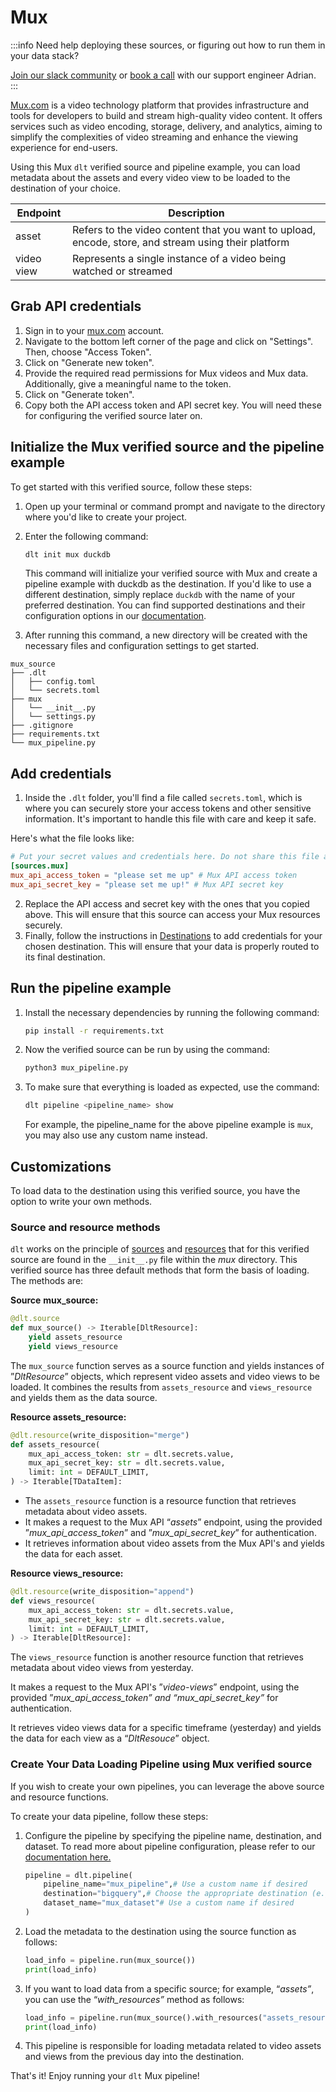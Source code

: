 # Mux

:::info
Need help deploying these sources, or figuring out how to run them in your data stack?

[Join our slack community](https://dlthub-community.slack.com/join/shared_invite/zt-1slox199h-HAE7EQoXmstkP_bTqal65g) or [book a call](https://calendar.app.google/kiLhuMsWKpZUpfho6) with our support engineer Adrian.
:::


[Mux.com](http://mux.com/) is a video technology platform that provides infrastructure and tools for developers to build and stream high-quality video content.
It offers services such as video encoding, storage, delivery, and analytics, aiming to simplify the complexities of video streaming and enhance the viewing experience for end-users.

Using this Mux `dlt` verified source and pipeline example, you can load metadata about the assets and every video view to be loaded to the destination of your choice.

| Endpoint    | Description                                                                                         |
|-------------|-----------------------------------------------------------------------------------------------------|
| asset       | Refers to the video content that you want to upload, encode, store, and stream using their platform |
| video view  | Represents a single instance of a video being watched or streamed                                   |

## Grab API credentials

1. Sign in to your [mux.com](http://mux.com/) account.
2. Navigate to the bottom left corner of the page and click on "Settings". Then, choose "Access Token".
3. Click on "Generate new token".
4. Provide the required read permissions for Mux videos and Mux data. Additionally, give a meaningful name to the token.
5. Click on "Generate token".
6. Copy both the API access token and API secret key. You will need these for configuring the verified source later on.

## Initialize the Mux verified source and the pipeline example

To get started with this verified source, follow these steps:

1. Open up your terminal or command prompt and navigate to the directory where you'd like to create your project.
2. Enter the following command:

    ```bash
    dlt init mux duckdb
    ```

    This command will initialize your verified source with Mux and create a pipeline example with duckdb as the destination.
    If you'd like to use a different destination, simply replace `duckdb` with the name of your preferred destination.
    You can find supported destinations and their configuration options in our [documentation](../destinations/duckdb).

3. After running this command, a new directory will be created with the necessary files and configuration settings to get started.

```
mux_source
├── .dlt
│   ├── config.toml
│   └── secrets.toml
├── mux
│   └── __init__.py
│   └── settings.py
├── .gitignore
├── requirements.txt
└── mux_pipeline.py
```


## **Add credentials**

1. Inside the `.dlt` folder, you'll find a file called `secrets.toml`, which is where you can securely store your access tokens and other sensitive information. It's important to handle this file with care and keep it safe.

Here's what the file looks like:

```toml
# Put your secret values and credentials here. Do not share this file and do not push it to github
[sources.mux]
mux_api_access_token = "please set me up" # Mux API access token
mux_api_secret_key = "please set me up!" # Mux API secret key
```

2. Replace the API access and secret key with the ones that you copied above.
   This will ensure that this source can access your Mux resources securely.
3. Finally, follow the instructions in [Destinations](../destinations/duckdb) to add credentials for your chosen destination.
   This will ensure that your data is properly routed to its final destination.

## Run the pipeline example

1. Install the necessary dependencies by running the following command:

    ```bash
    pip install -r requirements.txt
    ```

2. Now the verified source can be run by using the command:

    ```bash
    python3 mux_pipeline.py
    ```

3. To make sure that everything is loaded as expected, use the command:

    ```bash
    dlt pipeline <pipeline_name> show
    ```

    For example, the pipeline_name for the above pipeline example is `mux`, you may also use any custom name instead.


## Customizations

To load data to the destination using this verified source, you have the option to write your own methods.

### **Source and resource methods**

`dlt` works on the principle of [sources](https://dlthub.com/docs/general-usage/source) and [resources](https://dlthub.com/docs/general-usage/resource)
that for this verified source are found in the `__init__.py` file within the *mux* directory.
This verified source has three default methods that form the basis of loading. The methods are:

**Source** **mux_source:**

```python
@dlt.source
def mux_source() -> Iterable[DltResource]:
    yield assets_resource
    yield views_resource
```

The `mux_source` function serves as a source function and yields instances of ”*DltResource*” objects, which represent video assets and video views to be loaded.
It combines the results from `assets_resource` and `views_resource` and yields them as the data source.

**Resource assets_resource:**

```python
@dlt.resource(write_disposition="merge")
def assets_resource(
    mux_api_access_token: str = dlt.secrets.value,
    mux_api_secret_key: str = dlt.secrets.value,
    limit: int = DEFAULT_LIMIT,
) -> Iterable[TDataItem]:
```

- The `assets_resource` function is a resource function that retrieves metadata about video assets.
- It makes a request to the Mux API “*assets*” endpoint, using the provided ”*mux_api_access_token*” and ”*mux_api_secret_key*” for authentication.
- It retrieves information about video assets from the Mux API's and yields the data for each asset.

**Resource views_resource:**

```python
@dlt.resource(write_disposition="append")
def views_resource(
    mux_api_access_token: str = dlt.secrets.value,
    mux_api_secret_key: str = dlt.secrets.value,
    limit: int = DEFAULT_LIMIT,
) -> Iterable[DltResource]:
```

The `views_resource` function is another resource function that retrieves metadata about video views from yesterday.

It makes a request to the Mux API's ”*video-views*” endpoint, using the provided  ”*mux_api_access_token” and “mux_api_secret_key”* for authentication.

It retrieves video views data for a specific timeframe (yesterday) and yields the data for each view as a “*DltResouce*” object.

### **Create Your Data Loading Pipeline using Mux verified source**

If you wish to create your own pipelines, you can leverage the above source and resource functions.

To create your data pipeline, follow these steps:

1. Configure the pipeline by specifying the pipeline name, destination, and dataset. To read more about pipeline configuration, please refer to our [documentation here.](https://dlthub.com/docs/general-usage/pipeline)

    ```python
    pipeline = dlt.pipeline(
        pipeline_name="mux_pipeline",# Use a custom name if desired
        destination="bigquery",# Choose the appropriate destination (e.g., duckdb, redshift, post)
        dataset_name="mux_dataset"# Use a custom name if desired
    )
    ```

2. Load the metadata to the destination using the source function as follows:

    ```python
    load_info = pipeline.run(mux_source())
    print(load_info)
    ```

3. If you want to load data from a specific source; for example, “*assets”*, you can use the “*with_resources”* method as follows:

    ```python
    load_info = pipeline.run(mux_source().with_resources("assets_resource")
    print(load_info)
    ```

4. This pipeline is responsible for loading metadata related to video assets and views from the previous day into the destination.

That's it! Enjoy running your `dlt` Mux pipeline!